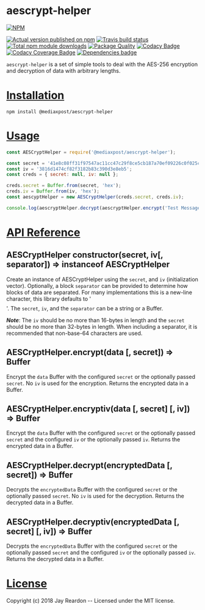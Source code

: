 # aescrypt-helper

[![NPM](https://nodei.co/npm/@mediaxpost/aescrypt-helper.png?downloads=true)](https://nodei.co/npm/@mediaxpost/aescrypt-helper/)

[![Actual version published on npm](http://img.shields.io/npm/v/@mediaxpost/aescrypt-helper.svg)](https://www.npmjs.org/package/@mediaxpost/aescrypt-helper)
[![Travis build status](https://travis-ci.org/MediaXPost/aescrypt-helper.svg)](https://www.npmjs.org/package/@mediaxpost/aescrypt-helper)
[![Total npm module downloads](http://img.shields.io/npm/dt/@mediaxpost/aescrypt-helper.svg)](https://www.npmjs.org/package/@mediaxpost/aescrypt-helper)
[![Package Quality](http://npm.packagequality.com/badge/@mediaxpost/aescrypt-helper.png)](http://packagequality.com/#?package=@mediaxpost/aescrypt-helper)
[![Codacy Badge](https://api.codacy.com/project/badge/Grade/5ccdf1cb900a4aa3985ced8a3c623fe4)](https://www.codacy.com/app/chronosis/aescrypt-helper?utm_source=github.com&amp;utm_medium=referral&amp;utm_content=MediaXPost/aescrypt-helper&amp;utm_campaign=Badge_Grade)
[![Codacy Coverage  Badge](https://api.codacy.com/project/badge/Coverage/5ccdf1cb900a4aa3985ced8a3c623fe4)](https://www.codacy.com/app/chronosis/aescrypt-helper?utm_source=github.com&utm_medium=referral&utm_content=MediaXPost/aescrypt-helper&utm_campaign=Badge_Coverage)
[![Dependencies badge](https://david-dm.org/MediaXPost/aescrypt-helper/status.svg)](https://david-dm.org/MediaXPost/aescrypt-helper?view=list)


`aescrypt-helper` is a set of simple tools to deal with the AES-256 encryption and decryption of data with arbitrary lengths.

# [Installation](#installation)
<a name="installation"></a>

```shell
npm install @mediaxpost/aescrypt-helper
```

# [Usage](#usage)
<a name="usage"></a>

```js
const AESCryptHelper = require('@mediaxpost/aescrypt-helper');

const secret = '41e8c08ff31f97547ac11cc47c29f8ce5cb187a70ef09226c0f025c25c55b5b3';
const iv = '3816d1474cf82f3182b83c390d3e8eb5';
const creds = { secret: null, iv: null };

creds.secret = Buffer.from(secret, 'hex');
creds.iv = Buffer.from(iv, 'hex');
const aescyptHelper = new AESCryptHelper(creds.secret, creds.iv);

console.log(aescryptHelper.decrypt(aescryptHelper.encrypt('Test Message')));
```

# [API Reference](#api)
<a name="api"></a>

## AESCryptHelper constructor(secret, iv[, separator]) ⇒ instanceof AESCryptHelper
Create an instance of AESCryptHelper using the `secret`, and `iv` (initialization vector).  Optionally, a block `separator` can be provided to determine how blocks of data are separated. For many implementations this is a new-line character, this library defaults to '$$$$'. The `secret`, `iv`, and the `separator` can be a string or a Buffer.

***Note***: The `iv` should be no more than 16-bytes in length and the `secret` should be no more than 32-bytes in length. When including a separator, it is recommended that non-base-64 characters are used.

## AESCryptHelper.encrypt(data [, secret]) ⇒ Buffer
Encrypt the `data` Buffer with the configured `secret` or the optionally passed `secret`. No `iv` is used for the encryption.  Returns the encrypted data in a Buffer.

## AESCryptHelper.encryptiv(data [, secret] [, iv]) ⇒ Buffer
Encrypt the `data` Buffer with the configured `secret` or the optionally passed `secret` and the configured `iv` or the optionally passed `iv`. Returns the encrypted data in a Buffer.

## AESCryptHelper.decrypt(encryptedData [, secret]) ⇒ Buffer
Decrypts the `encryptedData` Buffer with the configured `secret` or the optionally passed `secret`. No `iv` is used for the decryption.  Returns the decrypted data in a Buffer.

## AESCryptHelper.decryptiv(encryptedData [, secret] [, iv]) ⇒ Buffer
Decrypts the `encryptedData` Buffer with the configured `secret` or the optionally passed `secret` and the configured `iv` or the optionally passed `iv`. Returns the decrypted data in a Buffer.

# [License](#license)
<a name="license"></a>

Copyright (c) 2018 Jay Reardon -- Licensed under the MIT license.
